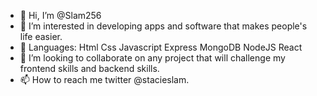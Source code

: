 - 👋 Hi, I’m @Slam256
- 👀 I’m interested in developing apps and software that makes people's life easier.
- 🌱 Languages: Html Css Javascript Express MongoDB NodeJS React
- 💞️ I’m looking to collaborate on any project that will challenge my frontend skills and backend skills.
- 📫 How to reach me twitter @stacieslam.

<!---
Slam256/Slam256 is a ✨ special ✨ repository because its `README.md` (this file) appears on your GitHub profile.
You can click the Preview link to take a look at your changes.
--->
